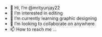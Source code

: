 - 👋 Hi, I’m @mrityunjay22
- 👀 I’m interested in editing
- 🌱 I’m currently learning graphic designing
- 💞️ I’m looking to collaborate on anywhere
- 📫 How to reach me ...

<!---
mrityunjay22/mrityunjay22 is a ✨ special ✨ repository because its `README.md` (this file) appears on your GitHub profile.
You can click the Preview link to take a look at your changes.
--->
